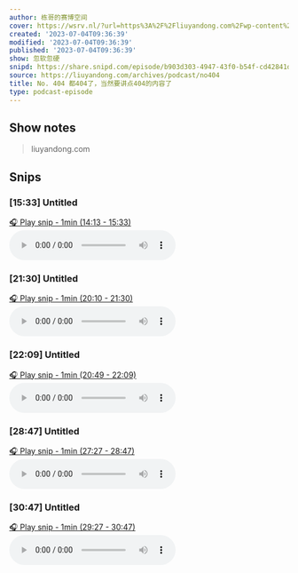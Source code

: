 ```yaml
---
author: 栋哥的赛博空间
cover: https://wsrv.nl/?url=https%3A%2F%2Fliuyandong.com%2Fwp-content%2Fuploads%2F2021%2F10%2Fnew_logo-3.png&w=200&h=200
created: '2023-07-04T09:36:39'
modified: '2023-07-04T09:36:39'
published: '2023-07-04T09:36:39'
show: 忽软忽硬
snipd: https://share.snipd.com/episode/b903d303-4947-43f0-b54f-cd42841d1c87
source: https://liuyandong.com/archives/podcast/no404
title: No. 404 都404了，当然要讲点404的内容了
type: podcast-episode
---
```



## Show notes
> liuyandong.com

## Snips
### [15:33] Untitled
[🎧 Play snip - 1min️ (14:13 - 15:33)](https://share.snipd.com/snip/25fcc163-119a-44e0-83d3-b840feade98f)
<audio controls> <source src="https://liuyandong.com/podcast-download/9826/no404.mp3#t=14:13,15:33"> </audio>
### [21:30] Untitled
[🎧 Play snip - 1min️ (20:10 - 21:30)](https://share.snipd.com/snip/80f33164-3268-46a7-8f29-0d5be376b967)
<audio controls> <source src="https://liuyandong.com/podcast-download/9826/no404.mp3#t=20:10,21:30"> </audio>
### [22:09] Untitled
[🎧 Play snip - 1min️ (20:49 - 22:09)](https://share.snipd.com/snip/3b93fc4a-2288-4eb0-8ec7-0994427ecdfd)
<audio controls> <source src="https://liuyandong.com/podcast-download/9826/no404.mp3#t=20:49,22:09"> </audio>
### [28:47] Untitled
[🎧 Play snip - 1min️ (27:27 - 28:47)](https://share.snipd.com/snip/c0999415-01b1-4e32-9742-ce4243176d7b)
<audio controls> <source src="https://liuyandong.com/podcast-download/9826/no404.mp3#t=27:27,28:47"> </audio>
### [30:47] Untitled
[🎧 Play snip - 1min️ (29:27 - 30:47)](https://share.snipd.com/snip/d9cfa4ba-1a71-45a7-8486-eab2fd7f2c95)
<audio controls> <source src="https://liuyandong.com/podcast-download/9826/no404.mp3#t=29:27,30:47"> </audio>
